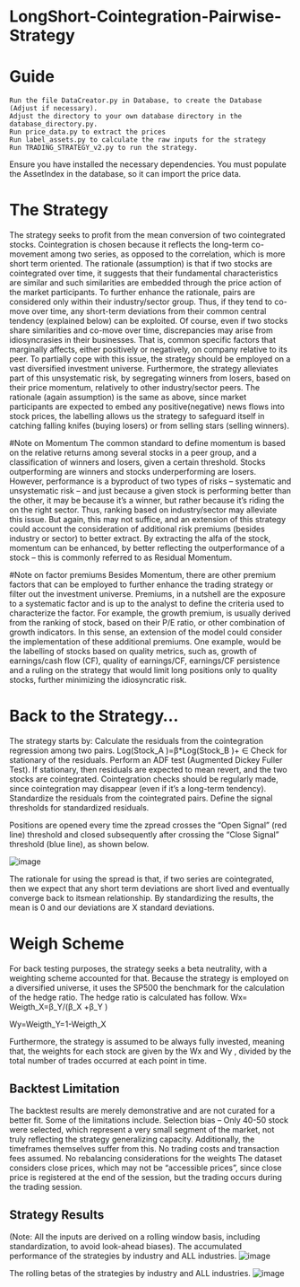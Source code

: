 # LongShort-Cointegration-Pairwise-Strategy

# Guide 
	Run the file DataCreator.py in Database, to create the Database (Adjust if necessary).
	Adjust the directory to your own database directory in the database_directory.py. 
	Run price_data.py to extract the prices
	Run label_assets.py to calculate the raw inputs for the strategy
	Run TRADING_STRATEGY_v2.py to run the strategy. 
Ensure you have installed the necessary dependencies. 
You must populate the AssetIndex in the database, so it can import the price data.

# The Strategy 
The strategy seeks to profit from the mean conversion of two cointegrated stocks. Cointegration is chosen because it reflects the long-term co-movement among two series, as opposed to the correlation, which is more short term oriented. The rationale (assumption) is that if two stocks are cointegrated over time, it suggests that their fundamental characteristics are similar and such similarities are embedded through the price action of the market participants. To further enhance the rationale, pairs are considered only within their industry/sector group. 
Thus, if they tend to co-move over time, any short-term deviations from their common central tendency (explained below) can be exploited. Of course, even if two stocks share similarities and co-move over time, discrepancies may arise from idiosyncrasies in their businesses. That is, common specific factors that marginally affects, either positively or negatively, on company relative to its peer.
To partially cope with this issue, the strategy should be employed on a vast diversified investment universe. Furthermore, the strategy alleviates part of this unsystematic risk, by segregating winners from losers, based on their price momentum, relatively to other industry/sector peers. The rationale (again assumption) is the same as above, since market participants are expected to embed any positive(negative) news flows into stock prices, the labelling allows us the strategy to safeguard itself in catching falling knifes (buying losers) or from selling stars (selling winners).

#Note on Momentum 
The common standard to define momentum is based on the relative returns among several stocks in a peer group, and a classification of winners and losers, given a certain threshold. Stocks outperforming are winners and stocks underperforming are losers. However, performance is a byproduct of two types of risks – systematic and unsystematic risk – and just because a given stock is performing better than the other, it may be because it’s a winner, but rather because it’s riding the on the right sector. Thus, ranking based on industry/sector may alleviate this issue. But again, this may not suffice, and an extension of this strategy could account the consideration of additional risk premiums (besides industry or sector) to better extract. By extracting the alfa of the stock, momentum can be enhanced, by better reflecting the outperformance of a stock – this is commonly referred to as Residual Momentum.

#Note on factor premiums
Besides Momentum, there are other premium factors that can be employed to further enhance the trading strategy or filter out the investment universe. Premiums, in a nutshell are the exposure to a systematic factor and is up to the analyst to define the criteria used to characterize the factor. For example, the growth premium, is usually derived from the ranking of stock, based on their P/E ratio, or other combination of growth indicators. 
In this sense, an extension of the model could consider the implementation of these additional premiums. One example, would be the labelling of stocks based on quality metrics, such as, growth of earnings/cash flow (CF), quality of earnings/CF, earnings/CF persistence and a ruling on the strategy that would limit long positions only to quality stocks, further minimizing the idiosyncratic risk. 


# Back to the Strategy…
The strategy starts by: 
	Calculate the residuals from the cointegration regression among two pairs. 
Log(Stock_A )=β*Log(Stock_B )+ ∈
	Check for stationary of the residuals. 
	Perform an ADF test (Augmented Dickey Fuller Test).
	If stationary, then residuals are expected to mean revert, and the two stocks are cointegrated. 
	Cointegration checks should be regularly made, since cointegration may disappear (even if it’s a long-term tendency).
	Standardize the residuals from the cointegrated pairs. 
	Define the signal thresholds for standardized residuals.

Positions are opened every time the zpread crosses the “Open Signal” (red line) threshold and closed subsequently after crossing the “Close Signal” threshold (blue line), as shown below.

![image](https://github.com/LusoNX/LongShort-Cointegration-Pairwise-Strategy/assets/84282116/9d89dbdf-455b-4cf9-b669-125b7a539f85)


The rationale for using the spread is that, if two series are cointegrated, then we expect that any short term deviations are short lived and eventually converge back to itsmean relationship. By standardizing the results, the mean is 0 and our deviations are X standard deviations.




# Weigh Scheme 
For back testing purposes, the strategy seeks a beta neutrality, with a weighting scheme accounted for that. Because the strategy is employed on a diversified universe, it uses the SP500 the benchmark for the calculation of the hedge ratio.  The hedge ratio is calculated has follow.
Wx= Weigth_X=β_Y/(β_X  +β_Y )

Wy=Weigth_Y=1-Weigth_X

Furthermore, the strategy is assumed to be always fully invested, meaning that, the weights for each stock are given by the Wx and Wy , divided by the total number of trades occurred at each point in time. 

## Backtest Limitation
The backtest results are merely demonstrative and are not curated for a better fit. Some of the limitations include. 
	Selection bias – Only 40-50 stock were selected, which represent a very small segment of the market, not truly reflecting the strategy generalizing capacity. Additionally, the timeframes themselves suffer from this.
	No trading costs and transaction fees assumed. 
	No rebalancing considerations for the weights 
	The dataset considers close prices, which may not be “accessible prices”, since close price is registered at the end of the session, but the trading occurs during the trading session. 
## Strategy Results
(Note: All the inputs are derived on a rolling window basis, including standardization, to avoid look-ahead biases). 
The accumulated performance of the strategies by industry and ALL industries.
![image](https://github.com/LusoNX/LongShort-Cointegration-Pairwise-Strategy/assets/84282116/13e4ef2f-a269-4c8a-8a52-f6abb2dcadfe)


The rolling betas of the strategies by industry and ALL industries. 
![image](https://github.com/LusoNX/LongShort-Cointegration-Pairwise-Strategy/assets/84282116/a68feb3e-37f0-471e-af91-ff45b5c472ec)






